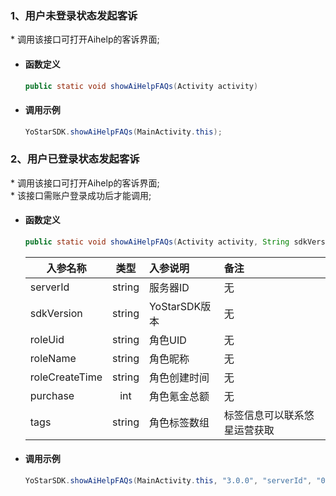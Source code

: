 

### 1、用户未登录状态发起客诉
\* 调用该接口可打开Aihelp的客诉界面;

- #### 函数定义
    ``` java
    public static void showAiHelpFAQs(Activity activity)
    ```


- #### 调用示例

    ``` java
    YoStarSDK.showAiHelpFAQs(MainActivity.this);
    ```


### 2、用户已登录状态发起客诉
\* 调用该接口可打开Aihelp的客诉界面;<br/>
\* 该接口需账户登录成功后才能调用;

- #### 函数定义
    ``` java
    public static void showAiHelpFAQs(Activity activity, String sdkVersion, String serverId, String roleUid, String roleName, String roleCreateTime, int purchase, String tags)
    ```

    入参名称|类型|入参说明|备注
    ---|:--:|:--|:--|
    serverId| string |服务器ID|无 |
    sdkVersion| string|YoStarSDK版本|无 |
    roleUid| string|角色UID|无 |
    roleName| string|角色昵称|无 |
    roleCreateTime| string|角色创建时间|无 |
    purchase| int|角色氪金总额|无 |
    tags| string|角色标签数组|标签信息可以联系悠星运营获取|


- #### 调用示例

    ``` java
    YoStarSDK.showAiHelpFAQs(MainActivity.this, "3.0.0", "serverId", "001", "roleName", "", 0, "[tag1, tag2]");
    ```


